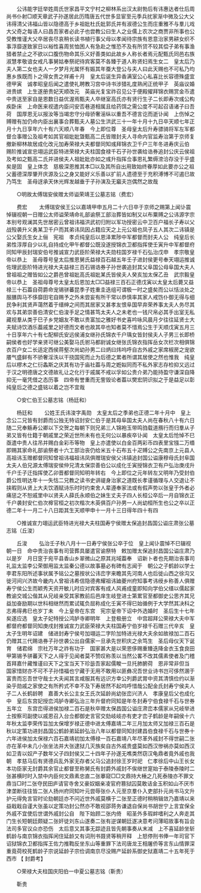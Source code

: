 <!-- { "loadSidebar": true } -->
　　公讳能字廷举姓周氏世家昌平文宁村之柳林系出汉太尉勃后有讳惠达者仕后周尚书仆射□顺天章武子孙遂居此历隋唐五代世多显宦至元季兵扰家渐中微及公大父讳得清父讳福山皆以隐德高于乡祖妣杜氏妣郭氏并有淑德公生而庄重雅不与羣儿戏大父奇之每语人曰昌吾家者必此子也尝教公曰生人之业儒上农次之商贾非所事也公受教惟谨大父卒居丧尽哀稍长读书植行事父母以孝闻待宗族有恩意治家男耕女织不事浮靡遂致家日以裕性喜周贫恤困人有急赴之惟恐不及有所贷不较其偿子弟有事渔猎者禁止之不欲以口腹伤物命其乐义好善类如此故乡人称长者焉元配甄氏同邑右族淑慧孝敬谙女戒凡事舅姑奉祭祀待宾客莫不各臻于道人称贤妇焉生女二　皇太后乃夫人第二女也夫人一夕梦月光属怀有娠其年蚕大登公与夫人曰此天赐也不可私乃均惠乡族既而卜之得女贵之祥甫十月　皇太后诞生异香满室公心私喜比长容德殊盛宜德甲寅　诚孝昭皇后闻之遣使礼聘教习宫中诗书涉猎礼度熟闲正统甲子　英庙议婚进贵嫔　上生遂册贵妃天顺改元　英庙光复宝祚召见公于便殿擢拜锦衣赐赏金币遣中贵送至家自是恩数日益优渥焉甄夫人卒继室高氏亦有贤行生子二长即寿次彧公构疾卧床　上命医来视遣内臣问安否巷道相属且给药饵之需公度不可起召语诸子曰吾荷　国厚恩无以报汝等当竭忠守分母骄奢滛纵以重吾不德言讫而逝讣闻　上伤悼之赙赠有加仍命内臣出襄事合葬甄夫人墓公生洪武三十一年十月十九日卒天顺七年正月十九日享年六十有六天顺八年春　今上即位尊　圣母皇太后升寿骠骑将军左军都督佥事赠公及祖考如其官祖妣妣曁甄高二氏皆赠封夫人寻命内官监寿治第于京师复撤新柳林故居成化改元加寿荣禄大夫都督同知彧拜锦衣卫千户三年冬进寿庆云伯　赐阶推诚宣忠翊运武臣特进荣禄大夫柱国食禄千石子孙世袭给诰券追封公庆云侯祖及考如之甄高二氏并进侯夫人祖妣妣亦如之彧升指挥佥事恩礼繁缛滂洽存没于乎盛矣是固　皇上体念　慈极深恩推其本□以及其所自出用致始终眷厚如此要亦公之祖父蓄德深厚肇开庆源及公之身又能好义乐善以扩前人遗德至于充积溥博不可遏巳故乃笃生　圣母迓承天休光辉发越垂于子孙演及无竆夫岂偶然之故哉 

　　○明故太傅瑞安侯赠太师谥荣靖王公墓志铭（费宏） 

　　费宏 
　　太傅瑞安侯王公以嘉靖甲申五月二十六日卒于京师之赐第上闻讣震悼辍视朝一日赠公太师谥荣靖命礼部谕祭工部治葬皆如制又以布粟赙之公讳源字宗本别号观澜其先世居密云曾祖讳福洪武初归附以军功授密云中卫百户福长子寿以父战殁袭升义勇某卫千户而其弟讳凤因占籍应天之上元公祖也凤子五人其次二讳镇是公父娶氏生女上俪　宪祖　孝贞纯皇后以恩泽累陟中军都督而封夫人公　纯皇后长弟性淳厚自少以礼自持成化甲午都督公既没遂授锦衣卫都指挥使壬寅升中军都督府同知甲辰封瑞安伯号推诚宣力武臣阶荣禄大夫勋柱国岁禄千石弘治戊申　孝宗敬皇帝以恭上　圣母尊号皇太后推恩舅氏益禄百石越五年壬子进封侯更号奉天翊运推诚佐理武臣阶特进光禄大夫益禄三百石锡诰券子孙世袭追封其父阜国公母阜国大夫人曾祖祖之赠皆如公之爵邑曾祖妣高氏祖妣某氏皆侯夫人癸亥加太保乙丑　武宗毅皇帝以恭上　圣祖母尊号太皇太后恩加太□□益禄三百石正德戊寅以太皇太后薨又益禄三十石葢自荷爵命宠锡骈蕃昆季子姓重圭迭组可谓极一时之盛矣而公以恬淡处之服膳舆马不侈靡田宅自赐予之外未尝妄有所干常以恭慎率其家人戒饬仆御无得与细民争利其贤声蔼然着于缙绅之间而其居家又甚孝友恨阜国早弃荣养事太夫人务尽其欢与其弟崇善伯清安仁伯浚手足之情甚笃太夫人之未老也一钱尺帛必其手出室无私藏视羣从类于巳子乡党姻友不敢以贵富加之雅好书史喜吟咏风晨月夕往往延贤士大夫赋诗饮酒乐葢戚里之好德而文者也故其卒也知者莫不惜焉公生于天顺戊寅五月三十日享年六十有七配柳氏安远侯浦女继孙氏锦衣千户瑀女皆封侯夫人子男三长即桥嗣侯者也好学亲贤可继公美娶马氏驸马都尉诚女继张氏锦衣指挥岳女次栏次相俱锦衣百户女二长适定西侯蒋壑次尚幼孙男二曰炳曰炜呜呼自古外戚之家席椒房之宠欲餍气盛鲜有不骄奢淫泆以干挠国宪而止为后德之累者所谓其居使之然也惟我　纯皇后以樛木之仁衍螽斯之庆其有功于庙社葢与周之姙姒同而不私外家志存检抑又远过于汉之明德唐之文德故礼让之化行于戚属不戒以孚如公贵介弟乃能持盈守谦深自降抑无一毫凭借之态历事　四帝有誉重而无訾毁论者葢以樊宏阴识拟之于是益足以彰　纯皇后之德之盛铭以着之岂不宜哉 

　　○安仁伯王公墓志铭（杨廷和） 

　　杨廷和 
　　公姓王氏讳浚字禹勋　太皇太后之季弟也正德二年十月中　皇上念公二兄皆有封爵而公独无特诏封安仁伯于是其母阜国太夫人尚在春秋八十有六日随二兄奉觞寿公卿以下交贺之每朝下则兄弟三人锦袍玉带鸣驺载道鴈行而归羣从子弟又皆有仕籍于朝戚里之荣近世所未有也无何公以暴疾卒讣闻　太皇太后怆悼不巳亟遣中贵人往吊并赐白金彩币等物　皇上亦遣使以白金百两彩币四表里宝镪二万缗即赐其家命礼部谕祭者十六工部治丧仍给米五十石布五十疋赙公之先南京上元县人高祖讳玉赠都督同知曾祖讳福祖讳凤俱赠瑞安侯父讳镇追封国公谥康穆母氏封阜国太夫人伯兄源太傅瑞安侯仲兄清太保崇善伯公以成化壬寅授锦衣卫有户弘治庚戌升千户壬子迁指挥使乙卯晋都督同知明年转右　今上即位之元年转左又明年乃受封伯爵公性明达年十一失怙二兄教之读书史讲禔身治家之道既长孝谨循理与人交退让不挟暇则从贤上大夫饮酒赋诗乐时时约束舍人辈遵奉家法或有假声势以张皇于外者必痛惩之不恕戚里中以贤夫人薛氏永顺伯之妹生丈夫子四人长桓公卒后一月自锦衣正千户袭封安仁伯次槔官桓之初次楷次木英俱百户孙男一人尚幼桓所生也公之卒以正德二年十一月二十八日距其生天顺甲申十一月十三日得年四十有四 

　　○推诚宣力翊运武臣特进光禄大夫柱国寿宁侯赠太保追封昌国公谥庄肃张公墓志铭（丘浚） 

　　丘浚 
　　弘治壬子秋八月十一日寿宁侯张公卒于位　皇上闻讣震悼不巳辍视朝一日　命中贵治丧事有司营葬具屡遣官谕祭特　敕加赠太保追封昌国公谥庄肃乃以是岁　月日窆于宛平县香山乡翠微山之原其兆域葢奉　诏新卜者也先期治丧事司礼监太监李公荣御用监太监秦公德以故事墓必有碑有志闻于　朝公之子鹤龄以学士李君东阳所述事状属予铭公之墓按状公讳峦字来瞻其先河南人也后徙山西之徐沟又徙河间兴济故今畿内人曾祖讳希信隐德弗耀祖讳廸夔州府知事考讳绶乡称善人俱赠寿宁侯公生而颖秀天资开敏儿时应对宾客有成人风甫成童即知向学伯父缙以儒起家教谕交城公偕其从兄岐亲受其家教前后邑庠生岐登进士第累官至都御史公思齐其兄益加奋励期以世科相继然而累试辄负屈称成化壬寅不得巳始循例于大学然其决科之志弗得弗巳也岁丁未　今上皇帝在东宫　宪宗皇帝下诏中外选婚时　圣后生十七年矣遂应选　皇太子妃特授公鸿胪寺卿明年　上登极册立　中宫超拜公荣禄大夫中军都督府都督同知庚戌封推诚宣力武臣荣禄大夫柱国寿宁伯岁禄千石赠三代辛亥　皇太子生明年诏建　储进封寿宁侯号加翊运二字阶加特进光禄大夫余如故禄加二百石仍赠其三代赐诰券子孙世袭公出自儒家一旦承先世积庆之余笃生　圣后母仪天下诞育　储君绵　宗社万年之祚有功于　国家甚大是以荣恩侈赐重臻迭降金衣玉食良田甲第锡予骈蕃天下之人得于见闻者莫不赞叹称羡以当然公畧不改其儒素使者及门稽首拜嘉什藏惟谨曰天下之宝当天下珍毖吾家起儒畯一旦托肺腑荷　恩非常非但当　国家惜财亦不可不子孙惜福也宁藏于无用不敢用以匪彝况吾世业诗书岂可侈然溷于富贵而忘吾世守哉士大夫闻其言咸服其有远识方幸公列爵武胃中资其清慎俭约以渐染乎勋戚之家使之有所矜式不幸不及下寿居然不起呜呼惜哉公配金氏封寿宁侯夫人子二人长鹤龄聘　嘉善大长公主女王氏次延龄尚幼张峦兴济人　孝康皇后父也成化中　皇后东宫妃授峦鸿胪寺卿弘治三年升督府同知是年冬封寿宁伯食禄千石与世券五年立　东宫峦得进侯加禄二百石是秋卒赠太保昌国公谥庄肃峦本儒家从兄岐举进士按察司副使以戚恩召入台佥都御史言官交劾岐岐亦有吏才峦子鹤龄是年嗣侯十六年秋太监李荣传旨加太保增岁禄正德中进太傅嘉靖二年三月加太师又加禄三百石是秋以定策功进封昌国公鹤龄弟延龄弘治八年以都督同知封建昌伯食禄千石与世券十六年进侯加太保禄六百石嘉靖初加太傅禄一百石嘉靖八年尽革外戚封不得世嗣二张亦在革中未几小张坐法并大张逮狱几灭族矣自古外戚贵盛莫如西汉惨祸亦莫如西汉如卫青以奴产子数年父子四封侯又二十四年子孙遂无噍类然窃汉龟鼎者竟外戚也我朝　孝慈马后有贤德兵乱外家无存者父马公追封徐王岁时祀　仁孝徐后中山王长女本功臣家无封爵其余官止都督至称舅氏有封爵外戚封不俟继世寔始于泰陵泰陵时二张甚横时时入禁中内臣何文鼎素忠直二张搴窥□□文鼎持大棰之几死泰陵亦不罪文鼎当□时二张夺民田庐请官寺舍又豪奴姻亲凌官府篡狱囚莫敢诘金玉积如山不厌市津垄断往往皆二张人扬州府同知叶元尝辱张仆人元至京羣仆入吏部扑元尚书马文升护元得免言官时论劾朝廷亦不问近世外戚莫横于二张至正德时稍稍辑敛乃嘉靖以来益戢戢自谨大张虽以定策功封公然亦不敢视邵蒋务谦退自保尚书胡世宁上言宜保全外戚不宜使后世谓外戚封公自　陛下始顾二张内倚　昭圣外多瑕衅嗜利之人奔走其门生长短朝廷颇疑二张奸徒刘东山遂奏二张有逆谋朝廷遂决意考问薄昭故事有旨会法司多官议众亦恐伤　太后意又其事无踪迹且皆先朝事奏从末减　上不喜延龄坐斩鹤龄与南京锦衣指挥闲住延龄又有词刑书聂贤等稍开释　上怒停刑书俸一年司官下诏狱锦衣卫都指挥王佐力推鞫反坐东山等重罪下法司唐龙王相屠侨等言东山情罪深重竟荷校死鹤龄子宗说延龄子宗俭调南京尽没赐产延龄系御史狱嘉靖二十五年死于西市 
【 封爵考】 

　　○荣禄大夫柱国庆阳伯一中夏公墓志铭（靳贵） 

　　靳贵 
